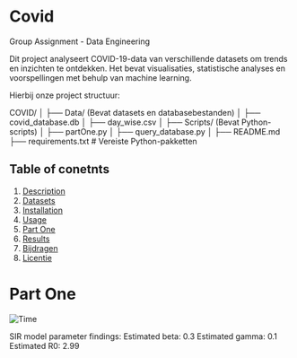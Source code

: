 # Covid
Group Assignment - Data Engineering

Dit project analyseert COVID-19-data van verschillende datasets om trends en inzichten te ontdekken. Het bevat visualisaties, statistische analyses en voorspellingen met behulp van machine learning.

Hierbij onze project structuur:

COVID/
│
├── Data/ (Bevat datasets en databasebestanden)
│ ├── covid_database.db
│ ├── day_wise.csv
│
├── Scripts/ (Bevat Python-scripts)
│ ├── partOne.py
│ ├── query_database.py
│
├── README.md
├── requirements.txt # Vereiste Python-pakketten

## Table of conetnts
1. [Description](#beschrijving)
2. [Datasets](#datasets)
3. [Installation](#installatie)
4. [Usage](#gebruik)
5. [Part One](#part-one)
5. [Results](#resultaten)
6. [Bijdragen](#bijdragen)
7. [Licentie](#licentie)


# Part One

![Time](graph.png)


SIR model parameter findings:
Estimated beta: 0.3
Estimated gamma: 0.1
Estimated R0: 2.99







